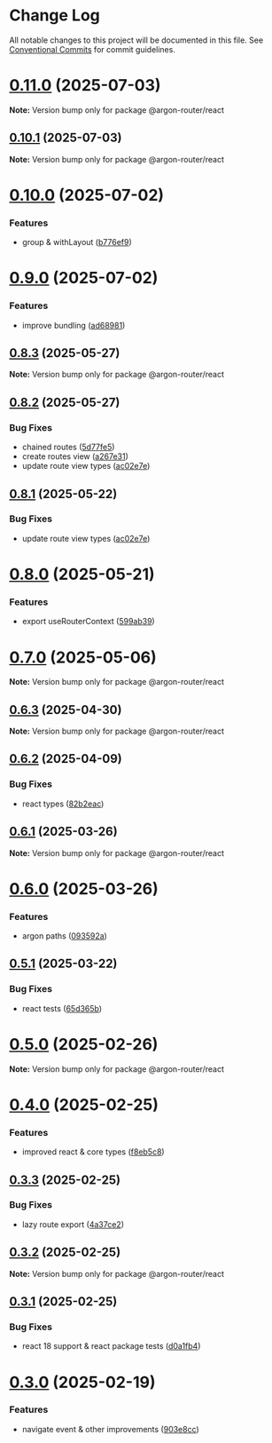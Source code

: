 # Change Log

All notable changes to this project will be documented in this file.
See [Conventional Commits](https://conventionalcommits.org) for commit guidelines.

# [0.11.0](https://github.com/movpushmov/argon-router/compare/v0.10.1...v0.11.0) (2025-07-03)

**Note:** Version bump only for package @argon-router/react

## [0.10.1](https://github.com/movpushmov/argon-router/compare/v0.10.0...v0.10.1) (2025-07-03)

**Note:** Version bump only for package @argon-router/react

# [0.10.0](https://github.com/movpushmov/argon-router/compare/v0.9.0...v0.10.0) (2025-07-02)

### Features

- group & withLayout ([b776ef9](https://github.com/movpushmov/argon-router/commit/b776ef91acd62366c66440ffebb858fc6f5576f2))

# [0.9.0](https://github.com/movpushmov/argon-router/compare/v0.8.3...v0.9.0) (2025-07-02)

### Features

- improve bundling ([ad68981](https://github.com/movpushmov/argon-router/commit/ad68981efac0a4882330db2eecdf1d646f14518d))

## [0.8.3](https://github.com/movpushmov/argon-router/compare/v0.8.2...v0.8.3) (2025-05-27)

**Note:** Version bump only for package @argon-router/react

## [0.8.2](https://github.com/movpushmov/argon-router/compare/v0.8.0...v0.8.2) (2025-05-27)

### Bug Fixes

- chained routes ([5d77fe5](https://github.com/movpushmov/argon-router/commit/5d77fe5ff637a816975482c2902458707a68195e))
- create routes view ([a267e31](https://github.com/movpushmov/argon-router/commit/a267e313629fc62174407fe72bbc3e77f737f7b8))
- update route view types ([ac02e7e](https://github.com/movpushmov/argon-router/commit/ac02e7e4078248f542c239366f9f376d213d4004))

## [0.8.1](https://github.com/movpushmov/argon-router/compare/v0.8.0...v0.8.1) (2025-05-22)

### Bug Fixes

- update route view types ([ac02e7e](https://github.com/movpushmov/argon-router/commit/ac02e7e4078248f542c239366f9f376d213d4004))

# [0.8.0](https://github.com/movpushmov/argon-router/compare/v0.7.0...v0.8.0) (2025-05-21)

### Features

- export useRouterContext ([599ab39](https://github.com/movpushmov/argon-router/commit/599ab39e258b9b05726e930d44c3589b2b7805f9))

# [0.7.0](https://github.com/movpushmov/argon-router/compare/v0.6.3...v0.7.0) (2025-05-06)

**Note:** Version bump only for package @argon-router/react

## [0.6.3](https://github.com/movpushmov/argon-router/compare/v0.6.2...v0.6.3) (2025-04-30)

**Note:** Version bump only for package @argon-router/react

## [0.6.2](https://github.com/movpushmov/argon-router/compare/v0.6.1...v0.6.2) (2025-04-09)

### Bug Fixes

- react types ([82b2eac](https://github.com/movpushmov/argon-router/commit/82b2eace4e8ce5248e26babf3e9ac432cb3ce286))

## [0.6.1](https://github.com/movpushmov/argon-router/compare/v0.6.0...v0.6.1) (2025-03-26)

**Note:** Version bump only for package @argon-router/react

# [0.6.0](https://github.com/movpushmov/argon-router/compare/v0.5.1...v0.6.0) (2025-03-26)

### Features

- argon paths ([093592a](https://github.com/movpushmov/argon-router/commit/093592a15a34fd4e4dfd6794dafc0f6704797a0d))

## [0.5.1](https://github.com/movpushmov/argon-router/compare/v0.5.0...v0.5.1) (2025-03-22)

### Bug Fixes

- react tests ([65d365b](https://github.com/movpushmov/argon-router/commit/65d365b977e61b10109972735c95c056485a6307))

# [0.5.0](https://github.com/movpushmov/argon-router/compare/v0.4.0...v0.5.0) (2025-02-26)

**Note:** Version bump only for package @argon-router/react

# [0.4.0](https://github.com/movpushmov/argon-router/compare/v0.3.3...v0.4.0) (2025-02-25)

### Features

- improved react & core types ([f8eb5c8](https://github.com/movpushmov/argon-router/commit/f8eb5c80f471ecca50de8af1a064c02a49a3d5be))

## [0.3.3](https://github.com/movpushmov/argon-router/compare/v0.3.2...v0.3.3) (2025-02-25)

### Bug Fixes

- lazy route export ([4a37ce2](https://github.com/movpushmov/argon-router/commit/4a37ce28c4de8f3c8e0c5c9b3541196c8e165135))

## [0.3.2](https://github.com/movpushmov/argon-router/compare/v0.3.1...v0.3.2) (2025-02-25)

**Note:** Version bump only for package @argon-router/react

## [0.3.1](https://github.com/movpushmov/argon-router/compare/v0.3.0...v0.3.1) (2025-02-25)

### Bug Fixes

- react 18 support & react package tests ([d0a1fb4](https://github.com/movpushmov/argon-router/commit/d0a1fb40bf86f697e372be7da354abb0810c20c9))

# [0.3.0](https://github.com/movpushmov/argon-router/compare/v0.2.3...v0.3.0) (2025-02-19)

### Features

- navigate event & other improvements ([903e8cc](https://github.com/movpushmov/argon-router/commit/903e8cc1805525dbe45f18944b32732db6e0eaa5))
